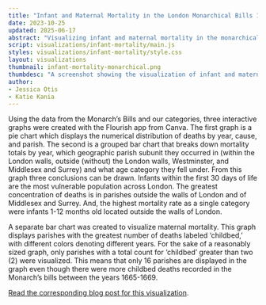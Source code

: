 ```yaml
---
title: "Infant and Maternal Mortality in the London Monarchical Bills 1665-1669"
date: 2023-10-25
updated: 2025-06-17
abstract: "Visualizing infant and maternal mortality in the monarchical bills."
script: visualizations/infant-mortality/main.js
styles: visualizations/infant-mortality/style.css
layout: visualizations
thumbnail: infant-mortality-monarchical.png
thumbdesc: "A screenshot showing the visualization of infant and maternal mortality within the monarchical bills."
author:
- Jessica Otis 
- Katie Kania
---
```


Using the data from the Monarch’s Bills and our categories, three interactive graphs were created with the Flourish app from Canva. The first graph is a pie chart which displays the numerical distribution of deaths by year, cause, and parish. The second is a grouped bar chart that breaks down mortality totals by year, which geographic parish subunit they occurred in (within the London walls, outside (without) the London walls, Westminster, and Middlesex and Surrey) and what age category they fell under. From this graph three conclusions can be drawn. Infants within the first 30 days of life are the most vulnerable population across London. The greatest concentration of deaths is in parishes outside the walls of London and of Middlesex and Surrey. And, the highest mortality rate as a single category were infants 1-12 months old located outside the walls of London.

A separate bar chart was created to visualize maternal mortality. This graph displays parishes with the greatest number of deaths labeled ‘childbed,’ with different colors denoting different years. For the sake of a reasonably sized graph, only parishes with a total count for ‘childbed’ greater than two (2) were visualized. This means that only 16 parishes are displayed in the graph even though there were more childbed deaths recorded in the Monarch’s bills between the years 1665-1669.

[Read the corresponding blog post for this visualization](https://deathbynumbers.org/analysis/2023-10-25-infant-mortality-in-the-monarchical-bills-of-mortality-1665-1669/).

<div class="flourish-embed" data-src="story/2044060"><script src="https://public.flourish.studio/resources/embed.js"></script></div> 
 
